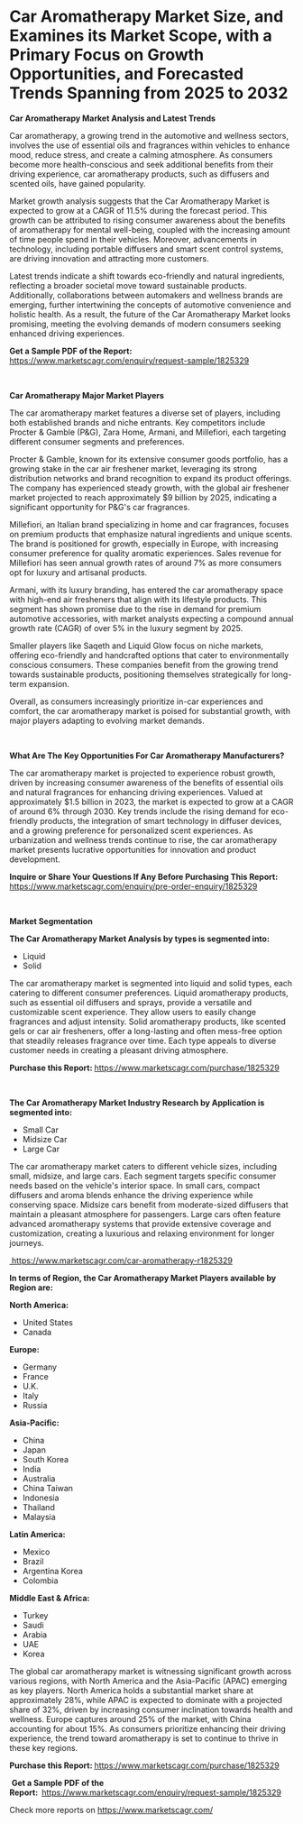 <p><h1>Car Aromatherapy Market Size, and Examines its Market Scope, with a Primary Focus on Growth Opportunities, and Forecasted Trends Spanning from 2025 to 2032</h1></p><p><strong>Car Aromatherapy Market Analysis and Latest Trends</strong></p>
<p><p>Car aromatherapy, a growing trend in the automotive and wellness sectors, involves the use of essential oils and fragrances within vehicles to enhance mood, reduce stress, and create a calming atmosphere. As consumers become more health-conscious and seek additional benefits from their driving experience, car aromatherapy products, such as diffusers and scented oils, have gained popularity. </p><p>Market growth analysis suggests that the Car Aromatherapy Market is expected to grow at a CAGR of 11.5% during the forecast period. This growth can be attributed to rising consumer awareness about the benefits of aromatherapy for mental well-being, coupled with the increasing amount of time people spend in their vehicles. Moreover, advancements in technology, including portable diffusers and smart scent control systems, are driving innovation and attracting more customers.</p><p>Latest trends indicate a shift towards eco-friendly and natural ingredients, reflecting a broader societal move toward sustainable products. Additionally, collaborations between automakers and wellness brands are emerging, further intertwining the concepts of automotive convenience and holistic health. As a result, the future of the Car Aromatherapy Market looks promising, meeting the evolving demands of modern consumers seeking enhanced driving experiences.</p></p>
<p><strong>Get a Sample PDF of the Report:&nbsp;</strong> <a href="https://www.marketscagr.com/enquiry/request-sample/1825329?utm_campaign=2215&utm_medium=2&utm_source=Github&utm_content=ia&utm_term=07022025&utm_id=car-aromatherapy">https://www.marketscagr.com/enquiry/request-sample/1825329</a></p>
<p>&nbsp;</p>
<p><strong>Car Aromatherapy Major Market Players</strong></p>
<p><p>The car aromatherapy market features a diverse set of players, including both established brands and niche entrants. Key competitors include Procter & Gamble (P&G), Zara Home, Armani, and Millefiori, each targeting different consumer segments and preferences.</p><p>Procter & Gamble, known for its extensive consumer goods portfolio, has a growing stake in the car air freshener market, leveraging its strong distribution networks and brand recognition to expand its product offerings. The company has experienced steady growth, with the global air freshener market projected to reach approximately $9 billion by 2025, indicating a significant opportunity for P&G's car fragrances.</p><p>Millefiori, an Italian brand specializing in home and car fragrances, focuses on premium products that emphasize natural ingredients and unique scents. The brand is positioned for growth, especially in Europe, with increasing consumer preference for quality aromatic experiences. Sales revenue for Millefiori has seen annual growth rates of around 7% as more consumers opt for luxury and artisanal products.</p><p>Armani, with its luxury branding, has entered the car aromatherapy space with high-end air fresheners that align with its lifestyle products. This segment has shown promise due to the rise in demand for premium automotive accessories, with market analysts expecting a compound annual growth rate (CAGR) of over 5% in the luxury segment by 2025.</p><p>Smaller players like Saqeth and Liquid Glow focus on niche markets, offering eco-friendly and handcrafted options that cater to environmentally conscious consumers. These companies benefit from the growing trend towards sustainable products, positioning themselves strategically for long-term expansion.</p><p>Overall, as consumers increasingly prioritize in-car experiences and comfort, the car aromatherapy market is poised for substantial growth, with major players adapting to evolving market demands.</p></p>
<p>&nbsp;</p>
<p><strong>What Are The Key Opportunities For Car Aromatherapy Manufacturers?</strong></p>
<p><p>The car aromatherapy market is projected to experience robust growth, driven by increasing consumer awareness of the benefits of essential oils and natural fragrances for enhancing driving experiences. Valued at approximately $1.5 billion in 2023, the market is expected to grow at a CAGR of around 6% through 2030. Key trends include the rising demand for eco-friendly products, the integration of smart technology in diffuser devices, and a growing preference for personalized scent experiences. As urbanization and wellness trends continue to rise, the car aromatherapy market presents lucrative opportunities for innovation and product development.</p></p>
<p><strong>Inquire or Share Your Questions If Any Before Purchasing This Report:</strong> <a href="https://www.marketscagr.com/enquiry/pre-order-enquiry/1825329?utm_campaign=2215&utm_medium=2&utm_source=Github&utm_content=ia&utm_term=07022025&utm_id=car-aromatherapy">https://www.marketscagr.com/enquiry/pre-order-enquiry/1825329</a></p>
<p>&nbsp;</p>
<p><strong>Market Segmentation</strong></p>
<p><strong>The Car Aromatherapy Market Analysis by types is segmented into:</strong></p>
<p><ul><li>Liquid</li><li>Solid</li></ul></p>
<p><p>The car aromatherapy market is segmented into liquid and solid types, each catering to different consumer preferences. Liquid aromatherapy products, such as essential oil diffusers and sprays, provide a versatile and customizable scent experience. They allow users to easily change fragrances and adjust intensity. Solid aromatherapy products, like scented gels or car air fresheners, offer a long-lasting and often mess-free option that steadily releases fragrance over time. Each type appeals to diverse customer needs in creating a pleasant driving atmosphere.</p></p>
<p><strong>Purchase this Report:&nbsp;</strong><a href="https://www.marketscagr.com/purchase/1825329?utm_campaign=2215&utm_medium=2&utm_source=Github&utm_content=ia&utm_term=07022025&utm_id=car-aromatherapy">https://www.marketscagr.com/purchase/1825329</a></p>
<p>&nbsp;</p>
<p><strong>The Car Aromatherapy Market Industry Research by Application is segmented into:</strong></p>
<p><ul><li>Small Car</li><li>Midsize Car</li><li>Large Car</li></ul></p>
<p><p>The car aromatherapy market caters to different vehicle sizes, including small, midsize, and large cars. Each segment targets specific consumer needs based on the vehicle's interior space. In small cars, compact diffusers and aroma blends enhance the driving experience while conserving space. Midsize cars benefit from moderate-sized diffusers that maintain a pleasant atmosphere for passengers. Large cars often feature advanced aromatherapy systems that provide extensive coverage and customization, creating a luxurious and relaxing environment for longer journeys.</p></p>
<p><a href="https://www.marketscagr.com/car-aromatherapy-r1825329?utm_campaign=2215&utm_medium=2&utm_source=Github&utm_content=ia&utm_term=07022025&utm_id=car-aromatherapy">&nbsp;https://www.marketscagr.com/car-aromatherapy-r1825329</a></p>
<p><strong>In terms of Region, the Car Aromatherapy Market Players available by Region are:</strong></p>
<p>
    <p> <strong> North America: </strong>
        <ul>
            <li>United States</li>
            <li>Canada</li>
        </ul>
        </p> 
    <p> <strong> Europe: </strong>
        <ul>
            <li>Germany</li>
            <li>France</li>
            <li>U.K.</li>
            <li>Italy</li>
            <li>Russia</li>
        </ul>
        </p> 
    <p> <strong> Asia-Pacific: </strong>
        <ul>
            <li>China</li>
            <li>Japan</li>
            <li>South Korea</li>
            <li>India</li>
            <li>Australia</li>
            <li>China Taiwan</li>
            <li>Indonesia</li>
            <li>Thailand</li>
            <li>Malaysia</li>
        </ul>
        </p> 
    <p> <strong> Latin America: </strong>
        <ul>
            <li>Mexico</li>
            <li>Brazil</li>
            <li>Argentina Korea</li>
            <li>Colombia</li>
        </ul>
        </p> 
    <p> <strong> Middle East & Africa: </strong>
        <ul>
            <li>Turkey</li>
            <li>Saudi</li>
            <li>Arabia</li>
            <li>UAE</li>
            <li>Korea</li>
        </ul>
    </p>
    </p>
<p><p>The global car aromatherapy market is witnessing significant growth across various regions, with North America and the Asia-Pacific (APAC) emerging as key players. North America holds a substantial market share at approximately 28%, while APAC is expected to dominate with a projected share of 32%, driven by increasing consumer inclination towards health and wellness. Europe captures around 25% of the market, with China accounting for about 15%. As consumers prioritize enhancing their driving experience, the trend toward aromatherapy is set to continue to thrive in these key regions.</p></p>
<p><strong>Purchase this Report: </strong><a href="https://www.marketscagr.com/purchase/1825329?utm_campaign=2215&utm_medium=2&utm_source=Github&utm_content=ia&utm_term=07022025&utm_id=car-aromatherapy">https://www.marketscagr.com/purchase/1825329</a></p>
<p>&nbsp;<strong>Get a Sample PDF of the Report:&nbsp;&nbsp;</strong><a href="https://www.marketscagr.com/enquiry/request-sample/1825329?utm_campaign=2215&utm_medium=2&utm_source=Github&utm_content=ia&utm_term=07022025&utm_id=car-aromatherapy">https://www.marketscagr.com/enquiry/request-sample/1825329</a></p>
<p><strong></strong></p>
<p>Check more reports on <a href="https://www.marketscagr.com/?utm_campaign=2215&utm_medium=2&utm_source=Github&utm_content=ia&utm_term=07022025&utm_id=car-aromatherapy">https://www.marketscagr.com/</a></p>